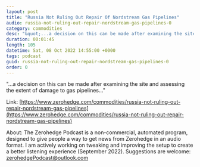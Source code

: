 ```yaml
---
layout: post
title: "Russia Not Ruling Out Repair Of Nordstream Gas Pipelines"
audio: russia-not-ruling-out-repair-nordstream-gas-pipelines-0
category: commodities
desc: "&quot;...a decision on this can be made after examining the site and assessing the extent of damage to gas pipelines...&quot;"
duration: 00:01:45
length: 105
datetime: Sat, 08 Oct 2022 14:55:00 +0000
tags: podcast
guid: russia-not-ruling-out-repair-nordstream-gas-pipelines-0
order: 0
---
```

&quot;...a decision on this can be made after examining the site and assessing the extent of damage to gas pipelines...&quot;

Link: [https://www.zerohedge.com/commodities/russia-not-ruling-out-repair-nordstream-gas-pipelines](https://www.zerohedge.com/commodities/russia-not-ruling-out-repair-nordstream-gas-pipelines)

About: The Zerohedge Podcast is a non-commercial, automated program, designed to give people a way to get news from Zerohedge in an audio format.  I am actively working on tweaking and improving the setup to create a better listening experience (September 2022).  Suggestions are welcome: [zerohedgePodcast@outlook.com](mailto:zerohedgePodcast@outlook.com)